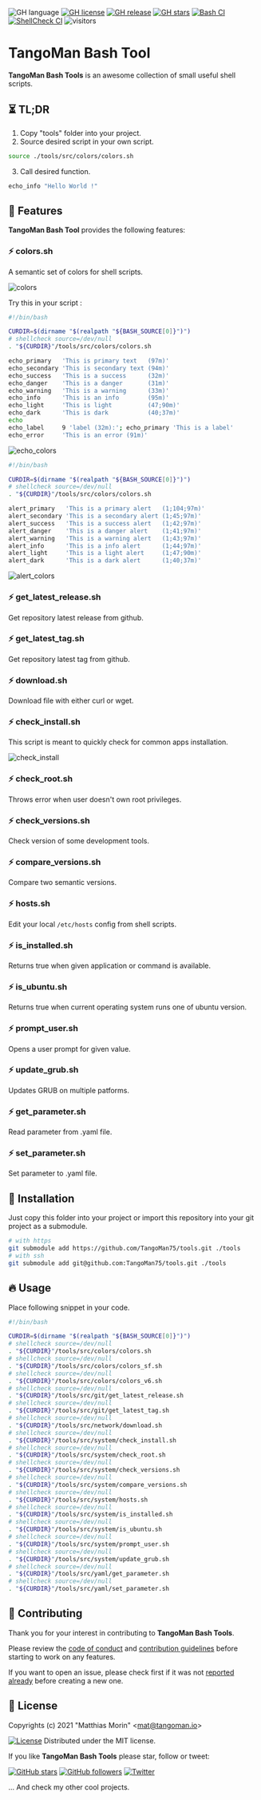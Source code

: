 ![GH language](https://img.shields.io/github/languages/top/TangoMan75/tools)
[![GH license](https://img.shields.io/github/license/TangoMan75/tools)]((https://github.com/TangoMan75/tools/blob/master/LICENSE))
[![GH release](https://img.shields.io/github/v/release/TangoMan75/tools)](https://github.com/TangoMan75/tools/releases)
[![GH stars](https://img.shields.io/github/stars/TangoMan75/tools)](https://github.com/TangoMan75/tools/stargazers)
[![Bash CI](https://github.com/TangoMan75/tools/workflows/bash_unit%20CI/badge.svg)](https://github.com/TangoMan75/tools/actions/workflows/bash_unit.yml)
[![ShellCheck CI](https://github.com/TangoMan75/tools/workflows/ShellCheck%20CI/badge.svg)](https://github.com/TangoMan75/tools/actions/workflows/shellcheck.yml)
![visitors](https://visitor-badge.glitch.me/badge?page_id=TangoMan75.tools)

TangoMan Bash Tool
==================

**TangoMan Bash Tools** is an awesome collection of small useful shell scripts.

⏳ TL;DR
--------

1. Copy "tools" folder into your project.
2. Source desired script in your own script.

```bash
source ./tools/src/colors/colors.sh
```

3. Call desired function.
```bash
echo_info "Hello World !"
```

🎯 Features
-----------

**TangoMan Bash Tool** provides the following features:

### ⚡ colors.sh

A semantic set of colors for shell scripts.

![colors](./assets/print_colors.png)

Try this in your script :

```bash
#!/bin/bash

CURDIR=$(dirname "$(realpath "${BASH_SOURCE[0]}")")
# shellcheck source=/dev/null
. "${CURDIR}"/tools/src/colors/colors.sh

echo_primary   'This is primary text   (97m)'
echo_secondary 'This is secondary text (94m)'
echo_success   'This is a success      (32m)'
echo_danger    'This is a danger       (31m)'
echo_warning   'This is a warning      (33m)'
echo_info      'This is an info        (95m)'
echo_light     'This is light          (47;90m)'
echo_dark      'This is dark           (40;37m)'
echo
echo_label     9 'label (32m):'; echo_primary 'This is a label'
echo_error     'This is an error (91m)'
```

![echo_colors](./assets/echo_colors.png)

```bash
#!/bin/bash

CURDIR=$(dirname "$(realpath "${BASH_SOURCE[0]}")")
# shellcheck source=/dev/null
. "${CURDIR}"/tools/src/colors/colors.sh

alert_primary   'This is a primary alert   (1;104;97m)'
alert_secondary 'This is a secondary alert (1;45;97m)'
alert_success   'This is a success alert   (1;42;97m)'
alert_danger    'This is a danger alert    (1;41;97m)'
alert_warning   'This is a warning alert   (1;43;97m)'
alert_info      'This is a info alert      (1;44;97m)'
alert_light     'This is a light alert     (1;47;90m)'
alert_dark      'This is a dark alert      (1;40;37m)'
```

![alert_colors](./assets/alert_colors.png)

### ⚡ get_latest_release.sh

Get repository latest release from github.

### ⚡ get_latest_tag.sh

Get repository latest tag from github.

### ⚡ download.sh

Download file with either curl or wget.

### ⚡ check_install.sh

This script is meant to quickly check for common apps installation.

![check_install](./assets/check_install.png)

### ⚡ check_root.sh

Throws error when user doesn't own root privileges.

### ⚡ check_versions.sh

Check version of some development tools.

### ⚡ compare_versions.sh

Compare two semantic versions.

### ⚡ hosts.sh

Edit your local `/etc/hosts` config from shell scripts.

### ⚡ is_installed.sh

Returns true when given application or command is available.

### ⚡ is_ubuntu.sh

Returns true when current operating system runs one of ubuntu version.

### ⚡ prompt_user.sh

Opens a user prompt for given value.

### ⚡ update_grub.sh

Updates GRUB on multiple patforms.

### ⚡ get_parameter.sh

Read parameter from .yaml file.

### ⚡ set_parameter.sh

Set parameter to .yaml file.

🚀 Installation
---------------

Just copy this folder into your project or import this repository into your git project as a submodule.

```bash
# with https
git submodule add https://github.com/TangoMan75/tools.git ./tools
# with ssh
git submodule add git@github.com:TangoMan75/tools.git ./tools
```

🔥 Usage
--------

Place following snippet in your code.

```bash
#!/bin/bash

CURDIR=$(dirname "$(realpath "${BASH_SOURCE[0]}")")
# shellcheck source=/dev/null
. "${CURDIR}"/tools/src/colors/colors.sh
# shellcheck source=/dev/null
. "${CURDIR}"/tools/src/colors/colors_sf.sh
# shellcheck source=/dev/null
. "${CURDIR}"/tools/src/colors/colors_v6.sh
# shellcheck source=/dev/null
. "${CURDIR}"/tools/src/git/get_latest_release.sh
# shellcheck source=/dev/null
. "${CURDIR}"/tools/src/git/get_latest_tag.sh
# shellcheck source=/dev/null
. "${CURDIR}"/tools/src/network/download.sh
# shellcheck source=/dev/null
. "${CURDIR}"/tools/src/system/check_install.sh
# shellcheck source=/dev/null
. "${CURDIR}"/tools/src/system/check_root.sh
# shellcheck source=/dev/null
. "${CURDIR}"/tools/src/system/check_versions.sh
# shellcheck source=/dev/null
. "${CURDIR}"/tools/src/system/compare_versions.sh
# shellcheck source=/dev/null
. "${CURDIR}"/tools/src/system/hosts.sh
# shellcheck source=/dev/null
. "${CURDIR}"/tools/src/system/is_installed.sh
# shellcheck source=/dev/null
. "${CURDIR}"/tools/src/system/is_ubuntu.sh
# shellcheck source=/dev/null
. "${CURDIR}"/tools/src/system/prompt_user.sh
# shellcheck source=/dev/null
. "${CURDIR}"/tools/src/system/update_grub.sh
# shellcheck source=/dev/null
. "${CURDIR}"/tools/src/yaml/get_parameter.sh
# shellcheck source=/dev/null
. "${CURDIR}"/tools/src/yaml/set_parameter.sh
```

🤝 Contributing
---------------

Thank you for your interest in contributing to **TangoMan Bash Tools**.

Please review the [code of conduct](./CODE_OF_CONDUCT.md) and [contribution guidelines](./CONTRIBUTING.md) before starting to work on any features.

If you want to open an issue, please check first if it was not [reported already](https://github.com/TangoMan75/tools/issues) before creating a new one.

📜 License
----------

Copyrights (c) 2021 &quot;Matthias Morin&quot; &lt;mat@tangoman.io&gt;

[![License](https://img.shields.io/badge/Licence-MIT-green.svg)](LICENSE)
Distributed under the MIT license.

If you like **TangoMan Bash Tools** please star, follow or tweet:

[![GitHub stars](https://img.shields.io/github/stars/TangoMan75/tools?style=social)](https://github.com/TangoMan75/tools/stargazers)
[![GitHub followers](https://img.shields.io/github/followers/TangoMan75?style=social)](https://github.com/TangoMan75)
[![Twitter](https://img.shields.io/twitter/url?style=social&url=https%3A%2F%2Fgithub.com%2FTangoMan75%2Ftools)](https://twitter.com/intent/tweet?text=Wow:&url=https%3A%2F%2Fgithub.com%2FTangoMan75%2Ftools)

... And check my other cool projects.
